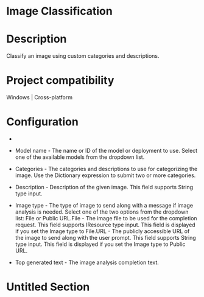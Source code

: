﻿# Image Classification

# Description

Classify an image using custom categories and descriptions.

# Project compatibility

Windows | Cross-platform

# Configuration

* 
* Model name - The name or ID of the model or deployment to use. Select one of the available models from the dropdown list.
* Categories - The categories and descriptions to use for categorizing the image. Use the Dictionary expression to submit two or more categories.
* Description - Description of the given image. This field supports String type input.
* Image type - The type of image to send along with a message if image analysis is needed. Select one of the two options from the dropdown list: File or Public URL.File - The image file to be used for the completion request. This field supports IResource type input. This field is displayed if you set the Image type to File.URL - The publicly accessible URL of the image to send along with the user prompt. This field supports String type input. This field is displayed if you set the Image type to Public URL.





* Top generated text - The image analysis completion text.

# Untitled Section
